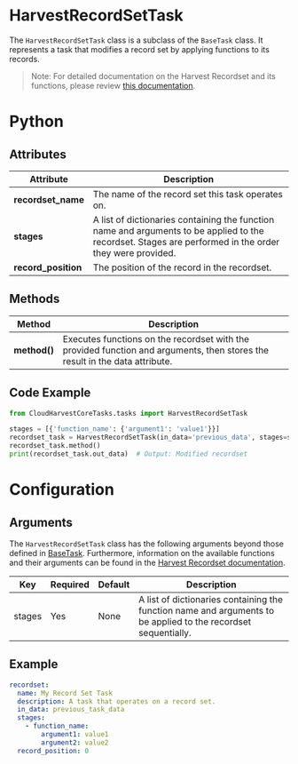 # HarvestRecordSetTask
The `HarvestRecordSetTask` class is a subclass of the `BaseTask` class. It represents a task that modifies a record set by applying functions to its records.

> Note: For detailed documentation on the Harvest Recordset and its functions, please review [this documentation](../../CloudHarvestCoreTasks/data_model/README.md).

# Python

## Attributes
| Attribute           | Description                                                                                                                                             |
|---------------------|---------------------------------------------------------------------------------------------------------------------------------------------------------|
| **recordset_name**  | The name of the record set this task operates on.                                                                                                       |
| **stages**          | A list of dictionaries containing the function name and arguments to be applied to the recordset. Stages are performed in the order they were provided. |
| **record_position** | The position of the record in the recordset.                                                                                                            |

## Methods
| Method       | Description                                                                                                                 |
|--------------|-----------------------------------------------------------------------------------------------------------------------------|
| **method()** | Executes functions on the recordset with the provided function and arguments, then stores the result in the data attribute. |

## Code Example
```python
from CloudHarvestCoreTasks.tasks import HarvestRecordSetTask

stages = [{'function_name': {'argument1': 'value1'}}]
recordset_task = HarvestRecordSetTask(in_data='previous_data', stages=stages)
recordset_task.method()
print(recordset_task.out_data)  # Output: Modified recordset
```

# Configuration

## Arguments
The `HarvestRecordSetTask` class has the following arguments beyond those defined in [BaseTask](./base.md). Furthermore,
information on the available functions and their arguments can be found in the [Harvest Recordset documentation](../../CloudHarvestCoreTasks/data_model/README.md).

| Key            | Required | Default | Description                                                                                                    |
|----------------|----------|---------|----------------------------------------------------------------------------------------------------------------|
| stages         | Yes      | None    | A list of dictionaries containing the function name and arguments to be applied to the recordset sequentially. |

## Example

```yaml
recordset:
  name: My Record Set Task
  description: A task that operates on a record set.
  in_data: previous_task_data
  stages:
    - function_name:
        argument1: value1
        argument2: value2
  record_position: 0
```